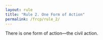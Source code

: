 ```yaml
---
layout: rule
title: "Rule 2. One Form of Action"
permalink: /frcp/rule_2/
---
```


There is one form of action—the civil action.
